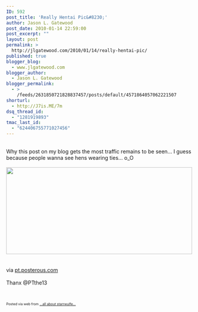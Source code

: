 ```yaml
---
ID: 592
post_title: 'Really Hentai Pic&#8230;'
author: Jason L. Gatewood
post_date: 2010-01-14 22:59:00
post_excerpt: ""
layout: post
permalink: >
  http://jlgatewood.com/2010/01/14/really-hentai-pic/
published: true
blogger_blog:
  - www.jlgatewood.com
blogger_author:
  - Jason L. Gatewood
blogger_permalink:
  - >
    /feeds/2631850721828837457/posts/default/4571864057062221507
shorturl:
  - http://J7is.ME/7m
dsq_thread_id:
  - "1281919893"
tmac_last_id:
  - "624406755771027456"
---
```

<div><br /><div>Why this post on my blog gets the most traffic remains to be seen... I guess because people wanna see hens wearing ties... o_O</div><br /><div><a href="http://pt.posterous.com/hentai-7"><img class="posterous_download_image" src="http://posterous.com/getfile/files.posterous.com/pt/tHiFvDAAnEhfEIlqsDnJogaCyhdcgAclJcbgqlmBmelbkjhclpxFJrqxlfhv/media_http9gagcomphot_EDBmE.jpg.scaled500.jpg" border="0" alt="" width="500" height="233" /></a></div><br /><div><br /><div>via <a href="http://pt.posterous.com/hentai-7">pt.posterous.com</a></div><br />Thanx @PTthe13<br /><br /></div><br /><p style="font-size: 9px;">Posted via web from <a href="http://starrwulfe.info/really-hentai-pic">...all about starrwulfe...</a></p><br /><br /></div>